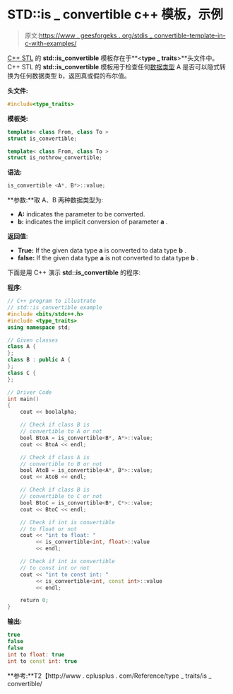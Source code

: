 # STD::is _ convertible c++ 模板，示例

> 原文:[https://www . geesforgeks . org/stdis _ convertible-template-in-c-with-examples/](https://www.geeksforgeeks.org/stdis_convertible-template-in-c-with-examples/)

[C++ STL](https://www.geeksforgeeks.org/the-c-standard-template-library-stl/) 的 **std::is_convertible** 模板存在于**<**type _ traits**>**头文件中。C++ STL 的 **std::is_convertible** 模板用于检查任何[数据类型](https://www.geeksforgeeks.org/data-types-in-c/) A 是否可以隐式转换为任何数据类型 b，返回真或假的布尔值。

**头文件:**

```cpp
#include<type_traits>

```

**模板类:**

```cpp
template< class From, class To >
struct is_convertible;

template< class From, class To >
struct is_nothrow_convertible;

```

**语法:**

```cpp
is_convertible <A*, B*>::value;

```

**参数:**取 A、B 两种数据类型为:

*   **A:** indicates the parameter to be converted.
*   **b:** indicates the implicit conversion of parameter **a** .

**返回值:**

*   **True:** If the given data type **a** is converted to data type **b** .
*   **false:** If the given data type **a** is not converted to data type **b** .

下面是用 C++ 演示 **std::is_convertible** 的程序:

**程序:**

```cpp
// C++ program to illustrate
// std::is_convertible example
#include <bits/stdc++.h>
#include <type_traits>
using namespace std;

// Given classes
class A {
};
class B : public A {
};
class C {
};

// Driver Code
int main()
{
    cout << boolalpha;

    // Check if class B is
    // convertible to A or not
    bool BtoA = is_convertible<B*, A*>::value;
    cout << BtoA << endl;

    // Check if class A is
    // convertible to B or not
    bool AtoB = is_convertible<A*, B*>::value;
    cout << AtoB << endl;

    // Check if class B is
    // convertible to C or not
    bool BtoC = is_convertible<B*, C*>::value;
    cout << BtoC << endl;

    // Check if int is convertible
    // to float or not
    cout << "int to float: "
         << is_convertible<int, float>::value
         << endl;

    // Check if int is convertible
    // to const int or not
    cout << "int to const int: "
         << is_convertible<int, const int>::value
         << endl;

    return 0;
}
```

**输出:**

```cpp
true
false
false
int to float: true
int to const int: true

```

**参考:**T2【http://www . cplusplus . com/Reference/type _ traits/is _ convertible/
